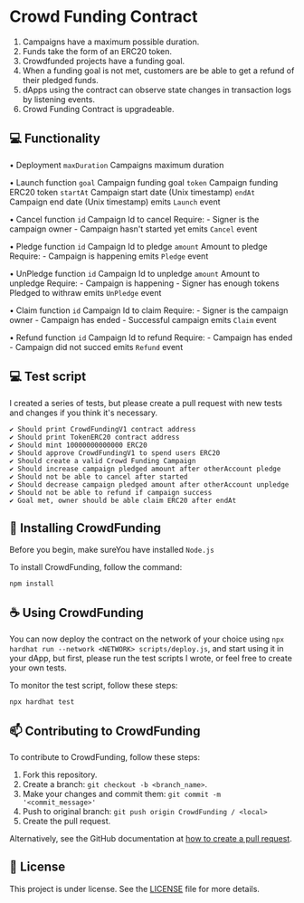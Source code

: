 <h1>Crowd Funding Contract</h1>

1. Campaigns have a maximum possible duration.
2. Funds take the form of an ERC20 token.
3. Crowdfunded projects have a funding goal.
4. When a funding goal is not met, customers are be able to get a refund of their pledged funds.
5. dApps using the contract can observe state changes in transaction logs by listening events.
6. Crowd Funding Contract is upgradeable.

## 💻 Functionality

• Deployment
    `maxDuration` Campaigns maximum duration
    
• Launch function
    `goal` Campaign funding goal
    `token` Campaign funding ERC20 token
    `startAt` Campaign start date (Unix timestamp)
    `endAt` Campaign end date (Unix timestamp)
    emits `Launch` event

• Cancel function
    `id` Campaign Id to cancel
    Require:
        - Signer is the campaign owner
        - Campaign hasn't started yet
    emits `Cancel` event

• Pledge function
    `id` Campaign Id to pledge
    `amount` Amount to pledge
    Require:
        - Campaign is happening
    emits `Pledge` event

• UnPledge function
    `id` Campaign Id to unpledge
    `amount` Amount to unpledge
    Require:
        - Campaign is happening
        - Signer has enough tokens Pledged to withraw
    emits `UnPledge` event

• Claim function
    `id` Campaign Id to claim 
    Require:
        - Signer is the campaign owner
        - Campaign has ended
        - Successful campaign
    emits `Claim` event

• Refund function
    `id` Campaign Id to refund
    Require:
        - Campaign has ended
        - Campaign did not succed
    emits `Refund` event

## 💻 Test script

I created a series of tests, but please create a pull request with new tests and changes if you think it's necessary.

    ✔ Should print CrowdFundingV1 contract address
    ✔ Should print TokenERC20 contract address
    ✔ Should mint 10000000000000 ERC20
    ✔ Should approve CrowdFundingV1 to spend users ERC20
    ✔ Should create a valid Crowd Funding Campaign
    ✔ Should increase campaign pledged amount after otherAccount pledge
    ✔ Should not be able to cancel after started
    ✔ Should decrease campaign pledged amount after otherAccount unpledge
    ✔ Should not be able to refund if campaign success
    ✔ Goal met, owner should be able claim ERC20 after endAt

## 🚀 Installing CrowdFunding

Before you begin, make sureYou have installed `Node.js`

To install CrowdFunding, follow the command:

```
npm install
```

## ☕ Using CrowdFunding

You can now deploy the contract on the network of your choice using `npx hardhat run --network <NETWORK> scripts/deploy.js`, and start using it in your dApp, but first, please run the test scripts I wrote, or feel free to create your own tests.

To monitor the test script, follow these steps:

```
npx hardhat test
```

## 📫 Contributing to CrowdFunding

To contribute to CrowdFunding, follow these steps:

1. Fork this repository.
2. Create a branch: `git checkout -b <branch_name>`.
3. Make your changes and commit them: `git commit -m '<commit_message>'`
4. Push to original branch: `git push origin CrowdFunding / <local>`
5. Create the pull request.

Alternatively, see the GitHub documentation at [how to create a pull request](https://help.github.com/en/github/collaborating-with-issues-and-pull-requests/creating-a-pull-request ).

## 📝 License

This project is under license. See the [LICENSE](LICENSE.md) file for more details.
